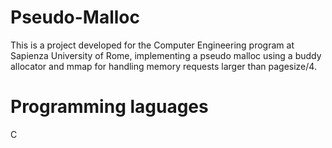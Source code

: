 # Pseudo-Malloc
This is a project developed for the Computer Engineering program at Sapienza University of Rome, implementing a pseudo malloc using a buddy allocator and mmap for handling memory requests larger than pagesize/4.

# Programming laguages
C
